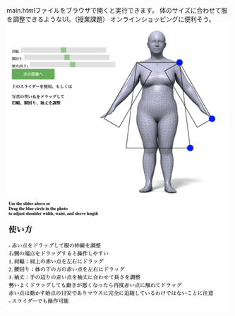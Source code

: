 main.htmlファイルをブラウザで開くと実行できます。
体のサイズに合わせて服を調整できるようなUI。（授業課題）
オンラインショッピングに便利そう。
![picture 0](images/2ddb61ff695d0887cd2999f010fb40de07ea6e961b93275bbfbf2db6fa37890a.png)  
![picture 1](images/628fb8ea9fe000a453c6f19e6933a60dacab7b7bc3ede64bdc5b266569ad5c1e.png)  
